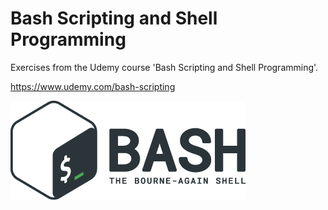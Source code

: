 # Bash Scripting and Shell Programming

Exercises from the Udemy course 'Bash Scripting and Shell Programming'.

https://www.udemy.com/bash-scripting

![Bash](bash.png)